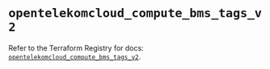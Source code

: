 # `opentelekomcloud_compute_bms_tags_v2`

Refer to the Terraform Registry for docs: [`opentelekomcloud_compute_bms_tags_v2`](https://registry.terraform.io/providers/opentelekomcloud/opentelekomcloud/1.36.9/docs/resources/compute_bms_tags_v2).

